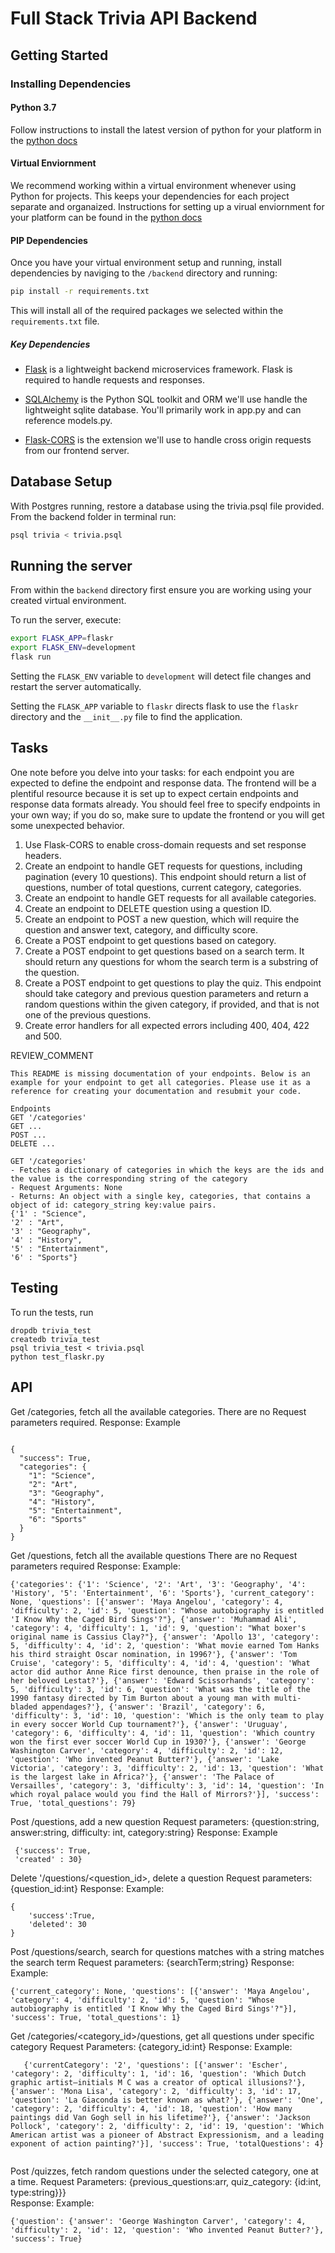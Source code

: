 # Full Stack Trivia API Backend

## Getting Started

### Installing Dependencies

#### Python 3.7

Follow instructions to install the latest version of python for your platform in the [python docs](https://docs.python.org/3/using/unix.html#getting-and-installing-the-latest-version-of-python)

#### Virtual Enviornment

We recommend working within a virtual environment whenever using Python for projects. This keeps your dependencies for each project separate and organaized. Instructions for setting up a virual enviornment for your platform can be found in the [python docs](https://packaging.python.org/guides/installing-using-pip-and-virtual-environments/)

#### PIP Dependencies

Once you have your virtual environment setup and running, install dependencies by naviging to the `/backend` directory and running:

```bash
pip install -r requirements.txt
```

This will install all of the required packages we selected within the `requirements.txt` file.

##### Key Dependencies

- [Flask](http://flask.pocoo.org/)  is a lightweight backend microservices framework. Flask is required to handle requests and responses.

- [SQLAlchemy](https://www.sqlalchemy.org/) is the Python SQL toolkit and ORM we'll use handle the lightweight sqlite database. You'll primarily work in app.py and can reference models.py. 

- [Flask-CORS](https://flask-cors.readthedocs.io/en/latest/#) is the extension we'll use to handle cross origin requests from our frontend server. 

## Database Setup
With Postgres running, restore a database using the trivia.psql file provided. From the backend folder in terminal run:
```bash
psql trivia < trivia.psql
```

## Running the server

From within the `backend` directory first ensure you are working using your created virtual environment.

To run the server, execute:

```bash
export FLASK_APP=flaskr
export FLASK_ENV=development
flask run
```

Setting the `FLASK_ENV` variable to `development` will detect file changes and restart the server automatically.

Setting the `FLASK_APP` variable to `flaskr` directs flask to use the `flaskr` directory and the `__init__.py` file to find the application. 

## Tasks

One note before you delve into your tasks: for each endpoint you are expected to define the endpoint and response data. The frontend will be a plentiful resource because it is set up to expect certain endpoints and response data formats already. You should feel free to specify endpoints in your own way; if you do so, make sure to update the frontend or you will get some unexpected behavior. 

1. Use Flask-CORS to enable cross-domain requests and set response headers. 
2. Create an endpoint to handle GET requests for questions, including pagination (every 10 questions). This endpoint should return a list of questions, number of total questions, current category, categories. 
3. Create an endpoint to handle GET requests for all available categories. 
4. Create an endpoint to DELETE question using a question ID. 
5. Create an endpoint to POST a new question, which will require the question and answer text, category, and difficulty score. 
6. Create a POST endpoint to get questions based on category. 
7. Create a POST endpoint to get questions based on a search term. It should return any questions for whom the search term is a substring of the question. 
8. Create a POST endpoint to get questions to play the quiz. This endpoint should take category and previous question parameters and return a random questions within the given category, if provided, and that is not one of the previous questions. 
9. Create error handlers for all expected errors including 400, 404, 422 and 500. 

REVIEW_COMMENT
```
This README is missing documentation of your endpoints. Below is an example for your endpoint to get all categories. Please use it as a reference for creating your documentation and resubmit your code. 

Endpoints
GET '/categories'
GET ...
POST ...
DELETE ...

GET '/categories'
- Fetches a dictionary of categories in which the keys are the ids and the value is the corresponding string of the category
- Request Arguments: None
- Returns: An object with a single key, categories, that contains a object of id: category_string key:value pairs. 
{'1' : "Science",
'2' : "Art",
'3' : "Geography",
'4' : "History",
'5' : "Entertainment",
'6' : "Sports"}

```


## Testing
To run the tests, run
```
dropdb trivia_test
createdb trivia_test
psql trivia_test < trivia.psql
python test_flaskr.py

```

## API

Get /categories, fetch all the available categories.
There are no Request parameters required.
Response:
    Example
```
    
{
  "success": True,
  "categories": {
    "1": "Science", 
    "2": "Art", 
    "3": "Geography", 
    "4": "History", 
    "5": "Entertainment", 
    "6": "Sports"
  }
}

 ```

Get /questions, fetch all the available questions
There are no Request parameters required
Response:
    Example:
    
   ``` 
{'categories': {'1': 'Science', '2': 'Art', '3': 'Geography', '4': 'History', '5': 'Entertainment', '6': 'Sports'}, 'current_category': None, 'questions': [{'answer': 'Maya Angelou', 'category': 4, 'difficulty': 2, 'id': 5, 'question': "Whose autobiography is entitled 'I Know Why the Caged Bird Sings'?"}, {'answer': 'Muhammad Ali', 'category': 4, 'difficulty': 1, 'id': 9, 'question': "What boxer's original name is Cassius Clay?"}, {'answer': 'Apollo 13', 'category': 5, 'difficulty': 4, 'id': 2, 'question': 'What movie earned Tom Hanks his third straight Oscar nomination, in 1996?'}, {'answer': 'Tom Cruise', 'category': 5, 'difficulty': 4, 'id': 4, 'question': 'What actor did author Anne Rice first denounce, then praise in the role of her beloved Lestat?'}, {'answer': 'Edward Scissorhands', 'category': 5, 'difficulty': 3, 'id': 6, 'question': 'What was the title of the 1990 fantasy directed by Tim Burton about a young man with multi-bladed appendages?'}, {'answer': 'Brazil', 'category': 6, 'difficulty': 3, 'id': 10, 'question': 'Which is the only team to play in every soccer World Cup tournament?'}, {'answer': 'Uruguay', 'category': 6, 'difficulty': 4, 'id': 11, 'question': 'Which country won the first ever soccer World Cup in 1930?'}, {'answer': 'George Washington Carver', 'category': 4, 'difficulty': 2, 'id': 12, 'question': 'Who invented Peanut Butter?'}, {'answer': 'Lake Victoria', 'category': 3, 'difficulty': 2, 'id': 13, 'question': 'What is the largest lake in Africa?'}, {'answer': 'The Palace of Versailles', 'category': 3, 'difficulty': 3, 'id': 14, 'question': 'In which royal palace would you find the Hall of Mirrors?'}], 'success': True, 'total_questions': 79}
   ```
  


Post /questions, add a new question
Request parameters: {question:string, answer:string, difficulty: int, category:string}
Response:
    Example
   ``` 
    {'success': True,
    'created' : 30}
   ```     

Delete '/questions/<question_id>, delete a question
Request parameters: {question_id:int}
Response:
    Example:
    
    
    {
        'success':True,
        'deleted': 30
    }
    

Post /questions/search, search for questions matches with a string matches the search term
Request parameters: {searchTerm;string}
Response:
    Example:

 ```
{'current_category': None, 'questions': [{'answer': 'Maya Angelou', 'category': 4, 'difficulty': 2, 'id': 5, 'question': "Whose autobiography is entitled 'I Know Why the Caged Bird Sings'?"}], 'success': True, 'total_questions': 1}
 ```    

Get /categories/<category_id>/questions, get all questions under specific category
Request Parameters: {category_id:int}
Response:
    Example:
 ```  
    {'currentCategory': '2', 'questions': [{'answer': 'Escher', 'category': 2, 'difficulty': 1, 'id': 16, 'question': 'Which Dutch graphic artist–initials M C was a creator of optical illusions?'}, {'answer': 'Mona Lisa', 'category': 2, 'difficulty': 3, 'id': 17, 'question': 'La Giaconda is better known as what?'}, {'answer': 'One', 'category': 2, 'difficulty': 4, 'id': 18, 'question': 'How many paintings did Van Gogh sell in his lifetime?'}, {'answer': 'Jackson Pollock', 'category': 2, 'difficulty': 2, 'id': 19, 'question': 'Which American artist was a pioneer of Abstract Expressionism, and a leading exponent of action painting?'}], 'success': True, 'totalQuestions': 4}
    
```
Post /quizzes, fetch random questions under the selected category, one at a time.
Request Parameters: {previous_questions:arr, quiz_category: {id:int, type:string}}}  
Response:
    Example:
  ``` 
{'question': {'answer': 'George Washington Carver', 'category': 4, 'difficulty': 2, 'id': 12, 'question': 'Who invented Peanut Butter?'}, 'success': True}
 ```   
